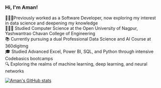 <!-- Level one simple bio-->

### Hi, I'm Aman!

👨🏻‍💻Previously worked as a Software Developer, now exploring my interest in data science and deepening my knowledge<br/>
👨🏻‍🎓 Studied Computer Science at the Open University of Nagpur, Yashwantrao Chavan College of Engineering <br/>
📚 Currently pursuing a dual Professional Data Science and AI Course at 360digitmg<br/>
🎓 Studied Advanced Excel, Power BI, SQL, and Python through intensive Codebasics bootcamps<br/>
🔍 Exploring the realms of machine learning, deep learning, and neural networks


[![Aman's GitHub stats](https://github-readme-stats.vercel.app/api?username=amanrathod3128&count_private=true&show_icons=true&theme=tokyonight&hide_rank=false)](https://github.com/amanrathod3128/github)
